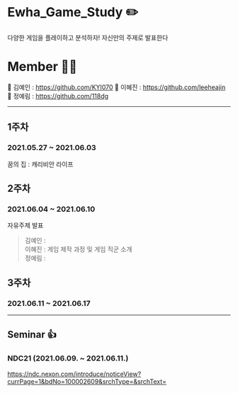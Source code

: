 # Ewha_Game_Study :pencil2:
다양한 게임을 플레이하고 분석하자! 자신만의 주제로 발표한다

# Member 🙋‍♂️
🤍 김예인 : https://github.com/KYI070
🤍 이혜진 : https://github.com/leeheajin  
🤍 정예림 : https://github.com/118dg

--------------------------------

## 1주차
### 2021.05.27 ~ 2021.06.03
꿈의 집 : 캐리비안 라이프

## 2주차
### 2021.06.04 ~ 2021.06.10
자유주제 발표
> 김예인 :  
> 이혜진 : 게임 제작 과정 및 게임 직군 소개  
> 정예림 : 

## 3주차
### 2021.06.11 ~ 2021.06.17

--------------------------------

## Seminar :thumbsup:
### NDC21 (2021.06.09. ~ 2021.06.11.)
https://ndc.nexon.com/introduce/noticeView?currPage=1&bdNo=100002609&srchType=&srchText=
